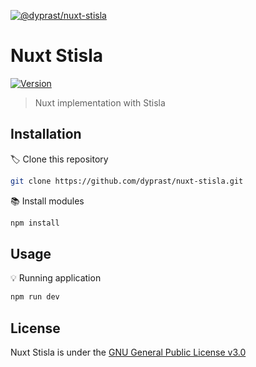 [![@dyprast/nuxt-stisla](https://i.ibb.co/wL6cYmN/nuxt-stisla.jpg)](https://nuxtstisla.vercel.app/)

# Nuxt Stisla

<p>
  <a href="#" target="_blank">
    <img alt="Version" src="https://img.shields.io/badge/version-1.0.0-blue.svg?cacheSeconds=2592000" />
  </a>
</p>

> Nuxt implementation with Stisla

## Installation

🏷 Clone this repository

```sh
git clone https://github.com/dyprast/nuxt-stisla.git
```

📚 Install modules

```sh
npm install
```

## Usage

💡 Running application

```sh
npm run dev
```

## License

Nuxt Stisla is under the <a href="https://github.com/dyprast/nuxt-stisla/blob/main/LICENSE" target="_blank">GNU General Public License v3.0</a>
